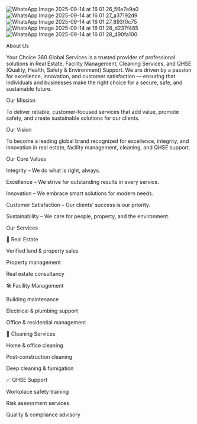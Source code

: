 ![WhatsApp Image 2025-09-14 at 16 01 26_56e7e9a0](https://github.com/user-attachments/assets/56644c75-7021-4cef-b65f-cb9cc5785432)
![WhatsApp Image 2025-09-14 at 16 01 27_a37192d9](https://github.com/user-attachments/assets/3ca815de-faf3-4b79-8c15-372545967248)
![WhatsApp Image 2025-09-14 at 16 01 27_893f0c75](https://github.com/user-attachments/assets/e4deb99a-0f0c-4152-956b-b2600ae57974)
![WhatsApp Image 2025-09-14 at 16 01 28_d237f465](https://github.com/user-attachments/assets/dbb109c2-c9d7-4c56-a92f-ab3691d2878f)
![WhatsApp Image 2025-09-14 at 16 01 28_490fa100](https://github.com/user-attachments/assets/9053b92d-c093-45f9-92a6-f490859d848a)

About Us

Your Choice 360 Global Services is a trusted provider of professional solutions in Real Estate, Facility Management, Cleaning Services, and QHSE (Quality, Health, Safety & Environment) Support.
We are driven by a passion for excellence, innovation, and customer satisfaction — ensuring that individuals and businesses make the right choice for a secure, safe, and sustainable future.

Our Mission

To deliver reliable, customer-focused services that add value, promote safety, and create sustainable solutions for our clients.

Our Vision

To become a leading global brand recognized for excellence, integrity, and innovation in real estate, facility management, cleaning, and QHSE support.

Our Core Values

Integrity – We do what is right, always.

Excellence – We strive for outstanding results in every service.

Innovation – We embrace smart solutions for modern needs.

Customer Satisfaction – Our clients’ success is our priority.

Sustainability – We care for people, property, and the environment.

Our Services

🏡 Real Estate

Verified land & property sales

Property management

Real estate consultancy

🛠 Facility Management

Building maintenance

Electrical & plumbing support

Office & residential management

🧹 Cleaning Services

Home & office cleaning

Post-construction cleaning

Deep cleaning & fumigation

✅ QHSE Support

Workplace safety training

Risk assessment services

Quality & compliance advisory
